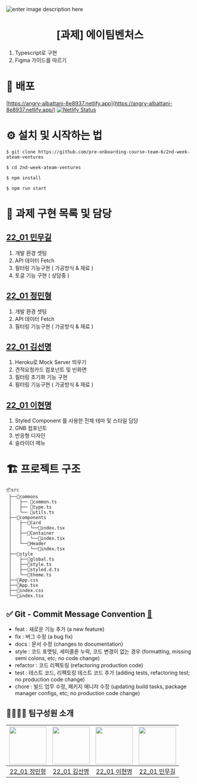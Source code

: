 ![enter image description here](https://user-images.githubusercontent.com/24728385/148955263-b3a0e063-6950-46f2-82e9-1fcabc24e19e.jpeg)

<h1 align="middle">[과제] 에이팀벤처스</h1>

1. Typescript로 구현
2. Figma 가이드를 따르기

# 🔗 배포

[https://angry-albattani-8e8937.netlify.app](https://angry-albattani-8e8937.netlify.app/)
[![Netlify Status](https://api.netlify.com/api/v1/badges/a580b2b0-c471-4339-9128-f18b39de1a34/deploy-status)](https://app.netlify.com/sites/angry-albattani-8e8937/deploys)

# ⚙️ 설치 및 시작하는 법

```
$ git clone https://github.com/pre-onboarding-course-team-6/2nd-week-ateam-ventures

$ cd 2nd-week-ateam-ventures

$ npm install

$ npm run start
```

# 🏹 과제 구현 목록 및 담당

## [22_01 민무길](https://github.com/gilmujjang)

1. 개발 환경 셋팅
2. API 데이터 Fetch
3. 필터링 기능구현 ( 가공방식 & 재료 )
4. 토글 기능 구현 ( 상담중 )

## [22_01 정민형](https://github.com/minbr0ther)

1. 개발 환경 셋팅
2. API 데이터 Fetch
3. 필터링 기능구현 ( 가공방식 & 재료 )

## [22_01 김선명](https://github.com/BGM-109)

1. Heroku로 Mock Server 띄우기
2. 견적요청카드 컴포넌트 및 빈화면
3. 필터링 초기화 기능 구현
4. 필터링 기능구현 ( 가공방식 & 재료 )

## [22_01 이현명](https://github.com/wiseeee)

1. Styled Component 를 사용한 전체 테마 및 스타일 담당
2. GNB 컴포넌트
3. 반응형 디자인
4. 슬라이더 메뉴

# 🏗 프로젝트 구조

```
📦src
 ├──📂commons
 │   ├── 📜common.ts
 │   ├── 📜type.ts
 │   └── 📜utils.ts
 ├──📂components
 │   ├──📂Card
 │   │   └──📜index.tsx
 │   ├──📂Container
 │   │   └──📜index.tsx
 │   └──📂Header
 │       └──📜index.tsx
 ├──📂style
 │   ├──📜global.ts
 │   ├──📜style.ts
 │   ├──📜styled.d.ts
 │   └──📜theme.ts
 ├──📜App.css
 ├──📜App.tsx
 ├──📜index.css
 └──📜index.tsx
```

## ✅ Git - Commit Message Convention [🔗](https://webruden.tistory.com/486)

- feat : 새로운 기능 추가 (a new feature)
- fix : 버그 수정 (a bug fix)
- docs : 문서 수정 (changes to documentation)
- style : 코드 포맷팅, 세미콜론 누락, 코드 변경이 없는 경우 (formatting, missing semi colons, etc; no code change)
- refactor : 코드 리펙토링 (refactoring production code)
- test : 테스트 코드, 리펙토링 테스트 코드 추가 (adding tests, refactoring test; no production code change)
- chore : 빌드 업무 수정, 패키지 매니저 수정 (updating build tasks, package manager configs, etc; no production code change)

## 👨‍👨‍👦‍👦 팀구성원 소개

| [<img src="https://github.com/minbr0ther.png" width="100px">](https://github.com/minbr0ther) | [<img src="https://github.com/BGM-109.png" width="100px">](https://github.com/BGM-109) | [<img src="https://github.com/wiseeee.png" width="100px">](https://github.com/wiseeee) | [<img src="https://github.com/gilmujjang.png" width="100px">](https://github.com/gilmujjang) |
| :------------------------------------------------------------------------------------------: | :------------------------------------------------------------------------------------: | :------------------------------------------------------------------------------------: | :------------------------------------------------------------------------------------------: |
|                        [22_01 정민형](https://github.com/minbr0ther)                         |                       [22_01 김선명](https://github.com/BGM-109)                       |                       [22_01 이현명](https://github.com/wiseeee)                       |                        [22_01 민무길](https://github.com/gilmujjang)                         |
